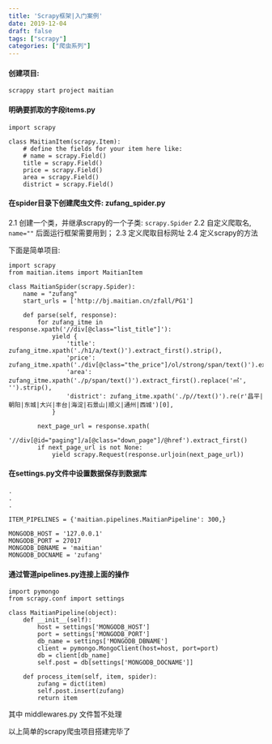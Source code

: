 ```yaml
---
title: 'Scrapy框架|入门案例'
date: 2019-12-04
draft: false
tags: ["scrapy"]
categories: ["爬虫系列"]
---
```

#### 创建项目:
```
scrappy start project maitian
```

#### 明确要抓取的字段items.py
```
import scrapy

class MaitianItem(scrapy.Item):
    # define the fields for your item here like:
    # name = scrapy.Field()
    title = scrapy.Field()
    price = scrapy.Field()
    area = scrapy.Field()
    district = scrapy.Field()
```

#### 在spider目录下创建爬虫文件: zufang_spider.py
2.1 创建一个类，并继承scrapy的一个子类: ```scrapy.Spider```
2.2 自定义爬取名,  ```name=""``` 后面运行框架需要用到；
2.3 定义爬取目标网址
2.4 定义scrapy的方法

下面是简单项目:
```
import scrapy
from maitian.items import MaitianItem

class MaitianSpider(scrapy.Spider):
    name = "zufang"
    start_urls = ['http://bj.maitian.cn/zfall/PG1']

    def parse(self, response):
        for zufang_itme in response.xpath('//div[@class="list_title"]'):
            yield {
                'title': zufang_itme.xpath('./h1/a/text()').extract_first().strip(),
                'price': zufang_itme.xpath('./div[@class="the_price"]/ol/strong/span/text()').extract_first().strip(),
                'area': zufang_itme.xpath('./p/span/text()').extract_first().replace('㎡', '').strip(),
                'district': zufang_itme.xpath('./p//text()').re(r'昌平|朝阳|东城|大兴|丰台|海淀|石景山|顺义|通州|西城')[0],
            }

        next_page_url = response.xpath(
            '//div[@id="paging"]/a[@class="down_page"]/@href').extract_first()
        if next_page_url is not None:
            yield scrapy.Request(response.urljoin(next_page_url))
```

#### 在settings.py文件中设置数据保存到数据库
```
.
.
.

ITEM_PIPELINES = {'maitian.pipelines.MaitianPipeline': 300,}

MONGODB_HOST = '127.0.0.1'
MONGODB_PORT = 27017
MONGODB_DBNAME = 'maitian'
MONGODB_DOCNAME = 'zufang'
```

#### 通过管道pipelines.py连接上面的操作
```
import pymongo
from scrapy.conf import settings

class MaitianPipeline(object):
    def __init__(self):
        host = settings['MONGODB_HOST']
        port = settings['MONGODB_PORT']
        db_name = settings['MONGODB_DBNAME']
        client = pymongo.MongoClient(host=host, port=port)
        db = client[db_name]
        self.post = db[settings['MONGODB_DOCNAME']]

    def process_item(self, item, spider):
        zufang = dict(item)
        self.post.insert(zufang)
        return item
```

其中 middlewares.py 文件暂不处理

以上简单的scrapy爬虫项目搭建完毕了
